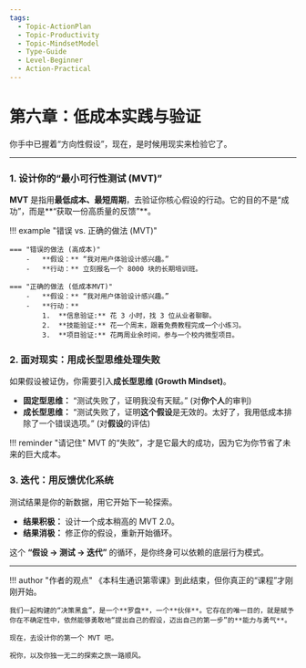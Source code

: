 ```yaml
---
tags:
  - Topic-ActionPlan
  - Topic-Productivity
  - Topic-MindsetModel
  - Type-Guide
  - Level-Beginner
  - Action-Practical
---
```


# 第六章：低成本实践与验证

你手中已握着“方向性假设”，现在，是时候用现实来检验它了。

---

### 1. 设计你的“最小可行性测试 (MVT)”

**MVT** 是指用**最低成本、最短周期**，去验证你核心假设的行动。它的目的不是“成功”，而是**“获取一份高质量的反馈”**。

!!! example "错误 vs. 正确的做法 (MVT)"

    === "错误的做法 (高成本)"
        -   **假设：** “我对用户体验设计感兴趣。”
        -   **行动：** 立刻报名一个 8000 块的长期培训班。

    === "正确的做法 (低成本MVT)"
        -   **假设：** “我对用户体验设计感兴趣。”
        -   **行动：**
            1.  **信息验证:** 花 3 小时，找 3 位从业者聊聊。
            2.  **技能验证:** 花一个周末，跟着免费教程完成一个小练习。
            3.  **项目验证:** 花两周业余时间，参与一个校内微型项目。

### 2. 面对现实：用成长型思维处理失败

如果假设被证伪，你需要引入**成长型思维 (Growth Mindset)**。

-   **固定型思维：** “测试失败了，证明我没有天赋。” (对**你个人**的审判)
-   **成长型思维：** “测试失败了，证明**这个假设**是无效的。太好了，我用低成本排除了一个错误选项。” (对**假设**的评估)

!!! reminder "请记住"
    MVT 的“失败”，才是它最大的成功，因为它为你节省了未来的巨大成本。

### 3. 迭代：用反馈优化系统

测试结果是你的新数据，用它开始下一轮探索。

-   **结果积极：** 设计一个成本稍高的 MVT 2.0。
-   **结果消极：** 修正你的假设，重新开始循环。

这个 **“假设 → 测试 → 迭代”** 的循环，是你终身可以依赖的底层行为模式。

---

!!! author "作者的观点"
    《本科生通识第零课》到此结束，但你真正的“课程”才刚刚开始。
    
    我们一起构建的“决策黑盒”，是一个**罗盘**，一个**伙伴**。它存在的唯一目的，就是赋予你在不确定性中，依然能够勇敢地“提出自己的假设，迈出自己的第一步”的**能力与勇气**。
    
    现在，去设计你的第一个 MVT 吧。
    
    祝你，以及你独一无二的探索之旅一路顺风。
